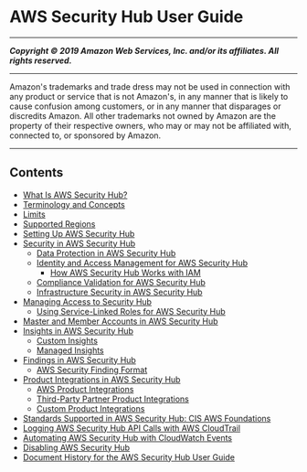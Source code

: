 # AWS Security Hub User Guide

-----
*****Copyright &copy; 2019 Amazon Web Services, Inc. and/or its affiliates. All rights reserved.*****

-----
Amazon's trademarks and trade dress may not be used in 
     connection with any product or service that is not Amazon's, 
     in any manner that is likely to cause confusion among customers, 
     or in any manner that disparages or discredits Amazon. All other 
     trademarks not owned by Amazon are the property of their respective
     owners, who may or may not be affiliated with, connected to, or 
     sponsored by Amazon.

-----
## Contents
+ [What Is AWS Security Hub?](what-is-securityhub.md)
+ [Terminology and Concepts](securityhub-concepts.md)
+ [Limits](securityhub_limits.md)
+ [Supported Regions](securityhub-regions.md)
+ [Setting Up AWS Security Hub](securityhub-settingup.md)
+ [Security in AWS Security Hub](security.md)
   + [Data Protection in AWS Security Hub](data-protection.md)
   + [Identity and Access Management for AWS Security Hub](security-iam.md)
      + [How AWS Security Hub Works with IAM](security_iam_service-with-iam.md)
   + [Compliance Validation for AWS Security Hub](SERVICENAME-compliance.md)
   + [Infrastructure Security in AWS Security Hub](infrastructure-security.md)
+ [Managing Access to Security Hub](securityhub-access.md)
   + [Using Service-Linked Roles for AWS Security Hub](using-service-linked-roles.md)
+ [Master and Member Accounts in AWS Security Hub](securityhub-accounts.md)
+ [Insights in AWS Security Hub](securityhub-insights.md)
   + [Custom Insights](securityhub-custom-insights.md)
   + [Managed Insights](securityhub-managed-insights.md)
+ [Findings in AWS Security Hub](securityhub-findings.md)
   + [AWS Security Finding Format](securityhub-findings-format.md)
+ [Product Integrations in AWS Security Hub](securityhub-findings-providers.md)
   + [AWS Product Integrations](securityhub-internal-providers.md)
   + [Third-Party Partner Product Integrations](securityhub-partner-providers.md)
   + [Custom Product Integrations](securityhub-custom-providers.md)
+ [Standards Supported in AWS Security Hub: CIS AWS Foundations](securityhub-standards.md)
+ [Logging AWS Security Hub API Calls with AWS CloudTrail](securityhub-ct.md)
+ [Automating AWS Security Hub with CloudWatch Events](securityhub-cloudwatch-events.md)
+ [Disabling AWS Security Hub](securityhub-disable.md)
+ [Document History for the AWS Security Hub User Guide](doc-history.md)